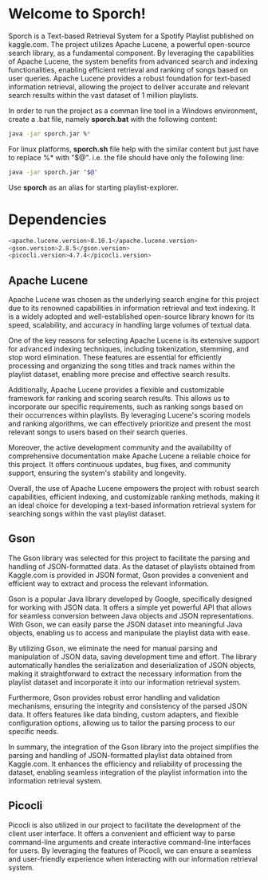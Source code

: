 # Welcome to Sporch!

Sporch is a Text-based Retrieval System for a Spotify Playlist published on kaggle.com. The project utilizes Apache Lucene, a powerful open-source search library, as a fundamental component. By leveraging the capabilities of Apache Lucene, the system benefits from advanced search and indexing functionalities, enabling efficient retrieval and ranking of songs based on user queries. Apache Lucene provides a robust foundation for text-based information retrieval, allowing the project to deliver accurate and relevant search results within the vast dataset of 1 million playlists.

In order to run the project as a comman line tool in a Windows environment, create a .bat file, namely **sporch.bat** with the following content:
```sh
java -jar sporch.jar %*
```
For linux platforms, **sporch.sh** file help with the similar content but just have to replace %* with "$@". i.e. the file should have only the following line:
```sh
java -jar sporch.jar "$@"
```
Use **sporch** as an alias for starting playlist-explorer.

# Dependencies

```sh
<apache.lucene.version>8.10.1</apache.lucene.version>  
<gson.version>2.8.5</gson.version>  
<picocli.version>4.7.4</picocli.version>
```

## Apache Lucene
Apache Lucene was chosen as the underlying search engine for this project due to its renowned capabilities in information retrieval and text indexing. It is a widely adopted and well-established open-source library known for its speed, scalability, and accuracy in handling large volumes of textual data. 

One of the key reasons for selecting Apache Lucene is its extensive support for advanced indexing techniques, including tokenization, stemming, and stop word elimination. These features are essential for efficiently processing and organizing the song titles and track names within the playlist dataset, enabling more precise and effective search results.

Additionally, Apache Lucene provides a flexible and customizable framework for ranking and scoring search results. This allows us to incorporate our specific requirements, such as ranking songs based on their occurrences within playlists. By leveraging Lucene's scoring models and ranking algorithms, we can effectively prioritize and present the most relevant songs to users based on their search queries.

Moreover, the active development community and the availability of comprehensive documentation make Apache Lucene a reliable choice for this project. It offers continuous updates, bug fixes, and community support, ensuring the system's stability and longevity.

Overall, the use of Apache Lucene empowers the project with robust search capabilities, efficient indexing, and customizable ranking methods, making it an ideal choice for developing a text-based information retrieval system for searching songs within the vast playlist dataset.

## Gson
The Gson library was selected for this project to facilitate the parsing and handling of JSON-formatted data. As the dataset of playlists obtained from Kaggle.com is provided in JSON format, Gson provides a convenient and efficient way to extract and process the relevant information.

Gson is a popular Java library developed by Google, specifically designed for working with JSON data. It offers a simple yet powerful API that allows for seamless conversion between Java objects and JSON representations. With Gson, we can easily parse the JSON dataset into meaningful Java objects, enabling us to access and manipulate the playlist data with ease.

By utilizing Gson, we eliminate the need for manual parsing and manipulation of JSON data, saving development time and effort. The library automatically handles the serialization and deserialization of JSON objects, making it straightforward to extract the necessary information from the playlist dataset and incorporate it into our information retrieval system.

Furthermore, Gson provides robust error handling and validation mechanisms, ensuring the integrity and consistency of the parsed JSON data. It offers features like data binding, custom adapters, and flexible configuration options, allowing us to tailor the parsing process to our specific needs.

In summary, the integration of the Gson library into the project simplifies the parsing and handling of JSON-formatted playlist data obtained from Kaggle.com. It enhances the efficiency and reliability of processing the dataset, enabling seamless integration of the playlist information into the information retrieval system.

## Picocli

Picocli is also utilized in our project to facilitate the development of the client user interface. It offers a convenient and efficient way to parse command-line arguments and create interactive command-line interfaces for users. By leveraging the features of Picocli, we can ensure a seamless and user-friendly experience when interacting with our information retrieval system.
